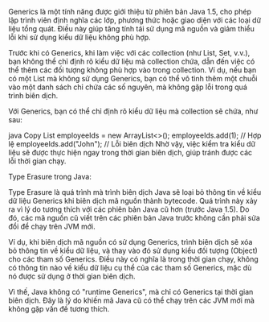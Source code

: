 Generics là một tính năng được giới thiệu từ phiên bản Java 1.5, cho phép lập trình viên định nghĩa các lớp, phương thức hoặc giao diện với các loại dữ liệu tổng quát. Điều này giúp tăng tính tái sử dụng mã nguồn và giảm thiểu lỗi khi sử dụng kiểu dữ liệu không phù hợp.

Trước khi có Generics, khi làm việc với các collection (như List, Set, v.v.), bạn không thể chỉ định rõ kiểu dữ liệu mà collection chứa, dẫn đến việc có thể thêm các đối tượng không phù hợp vào trong collection. Ví dụ, nếu bạn có một List mà không sử dụng Generics, bạn có thể vô tình thêm một chuỗi vào một danh sách chỉ chứa các số nguyên, mà không gặp lỗi trong quá trình biên dịch.

Với Generics, bạn có thể chỉ định rõ kiểu dữ liệu mà collection sẽ chứa, như sau:

java
Copy
List<Integer> employeeIds = new ArrayList<>();
employeeIds.add(1); // Hợp lệ
employeeIds.add("John"); // Lỗi biên dịch
Nhờ vậy, việc kiểm tra kiểu dữ liệu sẽ được thực hiện ngay trong thời gian biên dịch, giúp tránh được các lỗi thời gian chạy.

Type Erasure trong Java:

Type Erasure là quá trình mà trình biên dịch Java sẽ loại bỏ thông tin về kiểu dữ liệu Generics khi biên dịch mã nguồn thành bytecode. Quá trình này xảy ra vì lý do tương thích với các phiên bản Java cũ hơn (trước Java 1.5). Do đó, các mã nguồn cũ viết trên các phiên bản Java trước không cần phải sửa đổi để chạy trên JVM mới.

Ví dụ, khi biên dịch mã nguồn có sử dụng Generics, trình biên dịch sẽ xóa bỏ thông tin về kiểu dữ liệu, và thay vào đó sử dụng kiểu đối tượng (Object) cho các tham số Generics. Điều này có nghĩa là trong thời gian chạy, không có thông tin nào về kiểu dữ liệu cụ thể của các tham số Generics, mặc dù nó được sử dụng ở thời gian biên dịch.

Vì thế, Java không có "runtime Generics", mà chỉ có Generics tại thời gian biên dịch. Đây là lý do khiến mã Java cũ có thể chạy trên các JVM mới mà không gặp vấn đề tương thích.